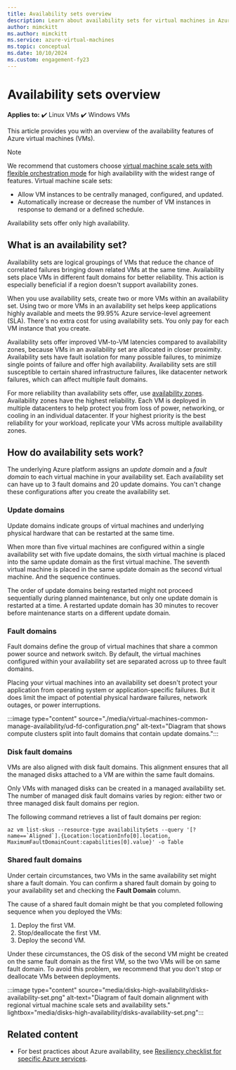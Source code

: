 ```yaml
---
title: Availability sets overview 
description: Learn about availability sets for virtual machines in Azure.
author: mimckitt
ms.author: mimckitt
ms.service: azure-virtual-machines
ms.topic: conceptual
ms.date: 10/10/2024
ms.custom: engagement-fy23
---
```


# Availability sets overview

**Applies to:** :heavy_check_mark: Linux VMs :heavy_check_mark: Windows VMs

This article provides you with an overview of the availability features of Azure virtual machines (VMs).

> [!NOTE]
> We recommend that customers choose [virtual machine scale sets with flexible orchestration mode](../virtual-machine-scale-sets/overview.md) for high availability with the widest range of features. Virtual machine scale sets:
>
> - Allow VM instances to be centrally managed, configured, and updated.
> - Automatically increase or decrease the number of VM instances in response to demand or a defined schedule.
>
> Availability sets offer only high availability.

## What is an availability set?

Availability sets are logical groupings of VMs that reduce the chance of correlated failures bringing down related VMs at the same time. Availability sets place VMs in different fault domains for better reliability. This action is especially beneficial if a region doesn't support availability zones.

When you use availability sets, create two or more VMs within an availability set. Using two or more VMs in an availability set helps keep applications highly available and meets the 99.95% Azure service-level agreement (SLA). There's no extra cost for using availability sets. You only pay for each VM instance that you create.

Availability sets offer improved VM-to-VM latencies compared to availability zones, because VMs in an availability set are allocated in closer proximity. Availability sets have fault isolation for many possible failures, to minimize single points of failure and offer high availability. Availability sets are still susceptible to certain shared infrastructure failures, like datacenter network failures, which can affect multiple fault domains.

For more reliability than availability sets offer, use [availability zones](availability.md#availability-zones). Availability zones have the highest reliability. Each VM is deployed in multiple datacenters to help protect you from loss of power, networking, or cooling in an individual datacenter. If your highest priority is the best reliability for your workload, replicate your VMs across multiple availability zones.

## How do availability sets work?

The underlying Azure platform assigns an *update domain* and a *fault domain* to each virtual machine in your availability set. Each availability set can have up to 3 fault domains and 20 update domains. You can't change these configurations after you create the availability set.

### Update domains

Update domains indicate groups of virtual machines and underlying physical hardware that can be restarted at the same time.

When more than five virtual machines are configured within a single availability set with five update domains, the sixth virtual machine is placed into the same update domain as the first virtual machine. The seventh virtual machine is placed in the same update domain as the second virtual machine. And the sequence continues.

The order of update domains being restarted might not proceed sequentially during planned maintenance, but only one update domain is restarted at a time. A restarted update domain has 30 minutes to recover before maintenance starts on a different update domain.

### Fault domains

Fault domains define the group of virtual machines that share a common power source and network switch. By default, the virtual machines configured within your availability set are separated across up to three fault domains.

Placing your virtual machines into an availability set doesn't protect your application from operating system or application-specific failures. But it does limit the impact of potential physical hardware failures, network outages, or power interruptions.

:::image type="content" source="./media/virtual-machines-common-manage-availability/ud-fd-configuration.png" alt-text="Diagram that shows compute clusters split into fault domains that contain update domains.":::

### Disk fault domains

VMs are also aligned with disk fault domains. This alignment ensures that all the managed disks attached to a VM are within the same fault domains.

Only VMs with managed disks can be created in a managed availability set. The number of managed disk fault domains varies by region: either two or three managed disk fault domains per region.

The following command retrieves a list of fault domains per region:

```azurecli-interactive
az vm list-skus --resource-type availabilitySets --query '[?name==`Aligned`].{Location:locationInfo[0].location, MaximumFaultDomainCount:capabilities[0].value}' -o Table
```

### Shared fault domains

Under certain circumstances, two VMs in the same availability set might share a fault domain. You can confirm a shared fault domain by going to your availability set and checking the **Fault Domain** column.

The cause of a shared fault domain might be that you completed following sequence when you deployed the VMs:

1. Deploy the first VM.
2. Stop/deallocate the first VM.
3. Deploy the second VM.

Under these circumstances, the OS disk of the second VM might be created on the same fault domain as the first VM, so the two VMs will be on same fault domain. To avoid this problem, we recommend that you don't stop or deallocate VMs between deployments.

:::image type="content" source="media/disks-high-availability/disks-availability-set.png" alt-text="Diagram of fault domain alignment with regional virtual machine scale sets and availability sets." lightbox="media/disks-high-availability/disks-availability-set.png":::

## Related content

- For best practices about Azure availability, see [Resiliency checklist for specific Azure services](/azure/architecture/checklist/resiliency-per-service).

